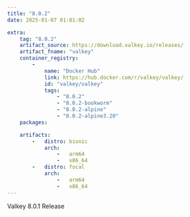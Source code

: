 ```yaml
---
title: "8.0.2"
date: 2025-01-07 01:01:02

extra:
    tag: "8.0.2"
    artifact_source: https://download.valkey.io/releases/
    artifact_fname: "valkey"
    container_registry:
        - 
            name: "Docker Hub"
            link: https://hub.docker.com/r/valkey/valkey/
            id: "valkey/valkey"
            tags:
                - "8.0.2"
                - "8.0.2-bookworm"
                - "8.0.2-alpine"
                - "8.0.2-alpine3.20"
    packages:

    artifacts:
        -   distro: bionic
            arch: 
                -   arm64
                -   x86_64
        -   distro: focal
            arch:
                -   arm64
                -   x86_64
---
```


Valkey 8.0.1 Release
